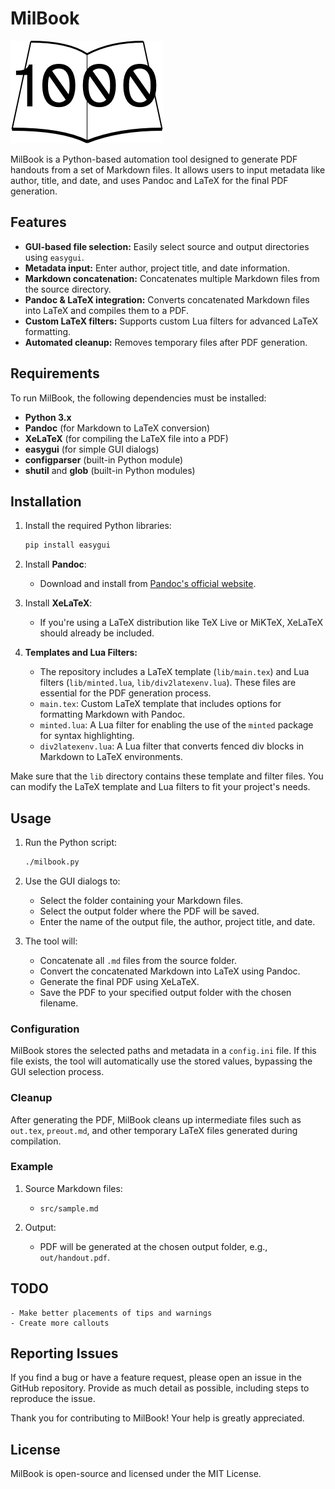 # MilBook

![MillBook](images/sample_image.png)

MilBook is a Python-based automation tool designed to generate PDF handouts from a set of Markdown files. It allows users to input metadata like author, title, and date, and uses Pandoc and LaTeX for the final PDF generation.

## Features

- **GUI-based file selection:** Easily select source and output directories using `easygui`.
- **Metadata input:** Enter author, project title, and date information.
- **Markdown concatenation:** Concatenates multiple Markdown files from the source directory.
- **Pandoc & LaTeX integration:** Converts concatenated Markdown files into LaTeX and compiles them to a PDF.
- **Custom LaTeX filters:** Supports custom Lua filters for advanced LaTeX formatting.
- **Automated cleanup:** Removes temporary files after PDF generation.

## Requirements

To run MilBook, the following dependencies must be installed:

- **Python 3.x**
- **Pandoc** (for Markdown to LaTeX conversion)
- **XeLaTeX** (for compiling the LaTeX file into a PDF)
- **easygui** (for simple GUI dialogs)
- **configparser** (built-in Python module)
- **shutil** and **glob** (built-in Python modules)

## Installation

1. Install the required Python libraries:
    ```bash
    pip install easygui
    ```

2. Install **Pandoc**:
    - Download and install from [Pandoc's official website](https://pandoc.org/installing.html).

3. Install **XeLaTeX**:
    - If you're using a LaTeX distribution like TeX Live or MiKTeX, XeLaTeX should already be included.

4. **Templates and Lua Filters:**
    - The repository includes a LaTeX template (`lib/main.tex`) and Lua filters (`lib/minted.lua`, `lib/div2latexenv.lua`). These files are essential for the PDF generation process.
    - `main.tex`: Custom LaTeX template that includes options for formatting Markdown with Pandoc.
    - `minted.lua`: A Lua filter for enabling the use of the `minted` package for syntax highlighting.
    - `div2latexenv.lua`: A Lua filter that converts fenced div blocks in Markdown to LaTeX environments.

Make sure that the `lib` directory contains these template and filter files. You can modify the LaTeX template and Lua filters to fit your project's needs.


## Usage

1. Run the Python script:
    ```bash
    ./milbook.py
    ```

2. Use the GUI dialogs to:
   - Select the folder containing your Markdown files.
   - Select the output folder where the PDF will be saved.
   - Enter the name of the output file, the author, project title, and date.

3. The tool will:
   - Concatenate all `.md` files from the source folder.
   - Convert the concatenated Markdown into LaTeX using Pandoc.
   - Generate the final PDF using XeLaTeX.
   - Save the PDF to your specified output folder with the chosen filename.

### Configuration

MilBook stores the selected paths and metadata in a `config.ini` file. If this file exists, the tool will automatically use the stored values, bypassing the GUI selection process.

### Cleanup

After generating the PDF, MilBook cleans up intermediate files such as `out.tex`, `preout.md`, and other temporary LaTeX files generated during compilation.

### Example

1. Source Markdown files:
    - `src/sample.md`

2. Output: 
    - PDF will be generated at the chosen output folder, e.g., `out/handout.pdf`.

## TODO

    - Make better placements of tips and warnings
    - Create more callouts

## Reporting Issues

If you find a bug or have a feature request, please open an issue in the GitHub repository. Provide as much detail as possible, including steps to reproduce the issue.

Thank you for contributing to MilBook! Your help is greatly appreciated.


## License

MilBook is open-source and licensed under the MIT License.


